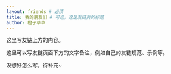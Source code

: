 ```yaml
---
layout: friends # 必须
title: 我的朋友们 # 可选，这是友链页的标题
author: 橙子草草
---
```


这里写友链上方的内容。

<!-- more -->

这里可以写友链页面下方的文字备注，例如自己的友链规范、示例等。

没想好怎么写，待补充~
